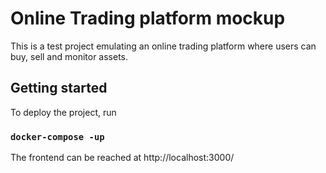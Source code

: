 # Online Trading platform mockup

This is a test project emulating an online trading platform where users can buy, sell and monitor assets.

## Getting started

To deploy the project, run

### `docker-compose -up`

The frontend can be reached at
http://localhost:3000/


